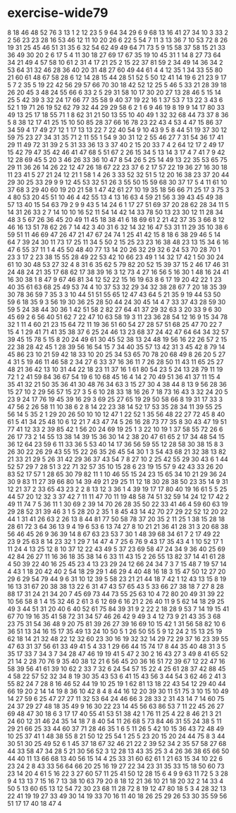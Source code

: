 # exercise-wide79
8
18
46
48
52
76
3
13
1
2
12
23
5
9
64
34
29
6
9
68
13
16
41
27
34
10
3
33
2
2
56
23
23
28
16
53
46
12
11
10
20
26
6
22
5
54
7
11
3
13
36
7
10
53
72
8
26
19
31
25
45
46
51
31
35
6
32
54
62
49
49
64
71
73
5
9
15
58
37
58
15
21
33
36
49
30
20
2
6
17
5
4
11
30
18
27
69
17
67
35
19
10
45
31
1
14
8
27
73
64
34
21
49
4
57
58
10
61
2
31
4
17
21
25
2
15
22
37
81
59
2
34
49
14
36
34
2
53
64
31
32
46
28
36
40
20
31
48
27
60
49
44
61
4
4
12
35
1
34
33
55
80
21
60
61
48
67
58
28
6
12
14
28
15
44
28
51
52
5
50
12
41
14
19
6
21
23
9
17
5
7
2
35
5
19
22
42
56
29
57
66
70
30
18
42
52
12
25
5
46
5
33
21
28
39
18
26
20
45
3
48
24
55
66
6
33
2
5
29
31
58
10
17
30
20
27
13
28
46
5
15
14
25
5
42
39
3
32
24
17
66
77
35
58
9
40
37
19
22
16
1
37
53
7
13
22
3
43
6
52
1
19
71
26
19
52
62
79
32
44
29
29
58
6
2
1
6
9
46
19
8
19
9
14
17
80
33
49
13
25
17
18
55
71
1
8
62
31
21
50
13
55
10
40
49
1
32
32
68
44
73
37
8
36
5
8
38
12
17
41
25
15
10
50
85
28
37
66
16
78
23
22
43
4
53
4
47
15
86
37
34
59
4
17
49
27
12
1
17
13
13
22
7
22
40
54
9
10
43
9
5
8
44
51
19
37
30
12
59
75
23
27
34
31
35
71
2
11
55
1
54
9
30
31
12
2
55
46
27
7
31
54
36
17
41
29
11
49
72
31
39
2
5
31
33
36
13
3
37
40
2
15
20
33
7
4
2
64
12
17
2
49
17
15
42
79
47
35
42
46
41
47
68
5
51
67
2
26
15
34
5
13
14
3
17
4
7
41
7
9
42
12
28
69
45
5
20
3
46
26
33
36
10
47
8
54
26
5
25
14
49
13
22
35
53
65
75
29
11
36
26
14
26
22
12
47
26
18
67
22
23
37
6
2
17
57
22
19
36
27
16
30
18
11
23
41
5
27
21
24
12
21
1
58
1
4
26
3
33
52
32
51
5
12
20
16
38
23
37
20
44
29
30
25
33
29
9
9
12
45
53
32
51
26
3
55
50
15
59
68
30
37
17
5
4
11
61
10
37
68
3
29
40
60
19
20
21
58
1
47
42
61
27
10
19
35
18
56
66
71
25
17
3
75
3
4
80
53
20
45
51
10
46
4
42
55
13
4
13
16
63
4
59
21
56
3
39
43
45
49
38
57
13
40
15
54
63
79
2
9
9
43
5
14
24
6
1
17
27
51
69
37
20
28
62
28
34
11
5
14
31
26
33
2
7
14
10
10
16
52
11
54
14
42
14
33
78
50
13
23
30
12
11
28
34
48
3
5
67
26
36
45
20
49
11
45
18
38
41
6
18
69
61
2
21
42
37
35
3
66
8
12
46
16
13
51
78
62
26
7
14
42
3
40
31
6
32
14
32
16
47
53
31
11
29
35
10
38
6
59
51
11
46
69
47
26
47
21
47
67
24
74
1
25
41
42
15
8
18
6
38
29
46
5
14
64
7
39
24
30
11
73
17
25
11
34
5
50
2
15
25
23
23
16
38
48
23
13
15
34
6
16
47
6
55
37
11
1
4
45
50
48
40
77
13
14
20
26
32
29
32
6
24
53
70
28
70
1
23
3
17
2
23
38
15
55
28
49
22
53
42
10
66
23
49
1
14
32
17
42
1
50
30
24
61
10
30
48
53
27
32
4
8
31
6
35
62
5
79
82
20
52
15
39
37
15
2
46
17
46
31
24
48
24
21
35
17
68
62
17
38
39
16
3
12
73
4
27
16
56
5
16
30
1
48
16
24
41
16
30
38
1
8
47
9
67
46
81
34
12
52
22
15
16
19
63
8
6
17
19
20
42
22
1
23
40
35
61
63
68
25
49
53
74
4
10
37
53
32
29
34
32
38
28
67
7
20
18
35
39
30
78
36
59
7
35
3
3
10
44
51
51
55
65
12
47
43
64
5
21
35
9
19
44
53
50
59
6
18
35
9
3
56
19
30
36
25
28
50
44
24
30
45
14
4
7
33
37
43
28
59
30
59
5
24
38
44
30
36
1
42
51
58
2
82
27
64
41
37
29
32
63
3
20
33
9
6
30
45
69
2
6
56
40
51
62
7
22
47
10
63
58
19
3
11
23
36
28
54
12
16
9
15
34
78
32
1
11
4
60
21
23
15
64
72
11
19
36
51
60
54
27
28
57
51
68
25
47
70
22
7
15
4
1
29
41
71
41
35
38
37
6
25
24
46
13
23
68
37
24
42
47
64
64
34
32
57
39
45
15
78
5
15
8
20
24
49
61
30
45
52
38
13
24
48
19
56
16
22
26
57
2
15
22
38
28
42
45
1
28
39
56
16
54
15
7
34
40
35
57
13
42
31
3
45
42
8
79
14
45
86
23
10
21
59
42
18
33
10
20
25
34
53
65
70
78
20
68
49
8
26
20
5
27
4
31
5
19
46
11
46
58
2
34
27
6
33
37
16
36
11
7
26
28
50
11
43
11
65
25
27
48
21
36
42
13
10
31
44
22
18
23
11
37
16
1
61
80
54
23
5
24
13
28
79
11
19
72
1
2
41
59
84
36
67
54
19
6
10
68
45
16
4
14
2
70
49
51
36
41
37
11
15
4
35
41
32
21
50
35
36
41
30
48
76
34
63
3
15
27
30
4
38
44
8
13
9
56
28
36
15
27
10
2
29
56
57
15
27
3
5
6
10
28
33
18
16
26
7
18
73
16
43
3
32
24
20
5
23
9
24
17
76
19
45
39
16
29
3
69
25
27
65
19
29
50
58
66
8
19
31
17
33
3
47
56
2
26
58
11
10
38
6
2
8
14
22
23
38
14
52
17
53
35
28
34
11
39
55
25
56
14
5
35
2
1
29
20
26
50
10
10
12
47
1
22
52
1
35
56
48
22
27
72
45
8
40
61
5
41
34
25
48
10
6
12
21
7
43
47
74
5
26
16
28
73
77
35
8
30
43
47
19
51
77
41
12
33
2
39
85
42
1
56
20
24
69
19
25
1
3
22
10
19
1
37
58
55
72
26
6
26
17
73
2
14
55
13
38
14
39
15
36
30
14
2
38
20
47
61
65
2
17
34
48
54
15
36
12
64
23
59
6
11
33
36
5
53
40
14
17
36
56
59
55
12
28
58
30
38
15
8
3
26
30
22
26
29
43
55
15
22
26
35
26
45
54
30
1
3
54
43
68
21
32
38
13
82
21
33
21
29
5
26
31
42
29
36
37
43
54
7
8
27
10
2
25
42
55
29
30
43
6
1
44
52
57
29
7
28
51
3
22
71
32
57
35
10
15
28
6
23
19
15
57
9
42
43
33
26
20
83
52
17
57
1
28
65
30
79
82
11
1
10
46
55
15
24
23
15
65
34
10
21
29
36
24
30
9
83
11
27
39
66
80
14
39
49
21
29
25
11
12
18
30
28
38
50
23
35
14
9
31
12
21
37
2
33
65
43
23
2
2
8
13
12
3
36
1
4
39
19
17
17
80
40
19
16
61
5
5
25
44
57
20
12
32
3
37
42
7
11
11
47
70
11
19
48
58
74
51
32
59
14
24
12
17
42
2
49
11
74
7
5
36
11
1
30
69
2
39
14
70
26
28
35
50
22
33
41
46
4
59
60
63
19
29
28
52
31
39
46
3
1
5
28
20
2
35
1
8
45
43
14
42
70
27
29
22
52
12
20
22
44
1
31
41
26
63
2
26
13
8
44
81
77
50
58
78
37
20
35
2
11
25
1
38
15
28
18
28
61
72
3
64
36
13
9
4
19
6
53
6
13
74
27
8
10
21
21
36
41
28
31
3
20
68
38
56
46
45
26
9
36
39
14
8
67
63
23
53
7
30
1
48
39
68
34
61
7
2
17
49
22
23
9
25
63
8
14
23
32
1
29
7
14
47
4
7
25
6
76
9
43
17
35
43
4
1
10
52
17
1
11
24
4
13
25
12
8
10
37
12
22
43
49
5
37
23
69
58
47
24
34
9
36
40
25
69
42
84
26
27
11
16
36
18
35
38
14
6
33
11
43
15
2
26
55
13
82
37
14
41
61
28
4
50
39
22
40
16
25
45
23
4
13
23
29
24
12
66
24
34
7
3
7
15
48
7
19
57
14
4
43
1
18
20
42
40
2
54
18
29
29
1
46
29
4
40
48
16
18
3
15
47
50
12
27
20
29
6
29
54
79
44
9
6
31
10
12
39
5
58
23
21
21
44
18
7
42
1
12
43
13
15
8
19
16
13
31
67
20
38
38
13
22
6
31
47
43
57
65
43
5
33
66
27
38
18
7
27
8
28
88
17
31
24
21
34
20
7
45
69
73
44
73
55
25
63
10
4
72
80
20
49
31
39
22
10
56
58
8
1
4
15
32
46
2
61
3
6
12
69
6
16
21
2
26
40
11
9
5
62
14
18
29
25
49
3
44
51
31
20
40
6
40
52
61
75
84
39
31
9
2
22
2
18
28
9
53
7
14
19
15
41
67
70
19
16
35
41
58
72
31
34
57
46
26
42
9
49
3
4
12
73
9
21
43
35
3
68
23
75
31
54
36
48
9
20
75
81
39
26
27
39
16
69
10
15
42
1
31
56
58
82
10
6
36
51
13
34
16
15
17
35
49
13
24
10
50
5
1
26
50
55
5
9
12
24
2
15
13
25
19
62
18
14
21
32
48
22
12
32
60
23
30
16
19
32
32
14
29
72
29
37
16
23
39
55
47
63
31
37
56
61
33
49
41
5
4
33
1
29
66
44
15
74
17
8
44
35
40
48
31
3
5
35
17
33
7
34
3
7
34
28
47
46
19
19
41
5
47
2
30
2
16
43
27
3
49
8
41
65
52
21
14
2
28
70
76
9
35
40
38
12
21
6
56
45
20
36
16
51
72
39
67
12
22
47
16
58
39
56
41
61
39
10
62
2
33
7
32
6
24
54
57
15
22
4
25
61
28
37
42
88
45
4
58
22
57
52
32
34
8
19
30
35
43
53
6
41
15
43
56
3
44
54
3
62
46
2
41
3
55
82
24
7
28
8
16
46
52
44
19
10
25
19
1
62
81
13
18
22
43
54
12
29
40
44
66
19
20
2
14
14
19
8
36
10
42
8
4
8
44
16
12
20
39
30
11
51
75
3
10
15
10
49
14
27
59
6
25
47
27
27
11
32
53
64
24
46
66
3
28
33
2
31
43
14
7
14
60
75
24
37
29
27
48
18
35
49
9
16
30
22
23
14
45
56
63
86
53
7
11
22
45
26
27
69
48
47
30
18
6
3
17
17
40
55
41
53
51
38
42
1
76
11
25
4
22
8
46
21
3
21
24
60
12
31
46
24
35
14
18
7
8
40
54
11
26
68
5
73
84
46
31
55
24
38
5
11
29
21
66
25
33
44
60
37
71
28
46
35
1
6
5
11
26
5
42
10
15
36
43
72
48
49
10
25
37
41
1
48
38
55
8
21
50
12
25
54
1
25
5
23
20
15
20
24
44
75
8
3
44
30
51
30
25
49
52
6
1
45
37
18
67
32
46
21
22
2
39
52
34
2
35
57
58
27
68
44
33
58
47
34
28
5
21
30
56
52
3
12
28
13
43
35
25
3
4
26
36
38
65
66
50
44
40
11
13
66
68
13
40
56
15
14
4
25
33
31
60
62
61
1
21
63
15
34
10
22
6
23
24
2
8
43
33
56
64
66
20
25
16
19
27
22
34
23
31
35
33
15
18
50
60
73
23
14
20
4
61
5
16
22
3
27
60
57
11
25
41
50
12
28
15
6
4
9
9
63
11
72
5
3
28
9
4
13
13
7
15
16
7
13
38
10
63
79
20
8
18
12
21
36
10
21
18
20
32
2
14
33
4
50
5
13
60
65
13
12
54
72
30
23
68
11
28
72
8
19
12
47
80
18
5
3
4
28
32
13
22
41
19
19
27
33
49
30
14
19
33
70
16
11
40
18
26
25
29
26
53
30
35
59
56
51
17
17
40
18
47
4
